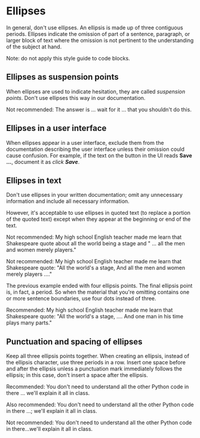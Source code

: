 # Ellipses  

In general, don't use ellipses. An ellipsis is made up of
three contiguous periods. Ellipses indicate the omission of part of a sentence, paragraph, or larger
block of text where the omission is not pertinent to the understanding of the subject at
hand.

Note: do not apply this style guide to code blocks.

## Ellipses as suspension points

When ellipses are used to indicate hesitation, they are called *suspension
points*. Don't use ellipses this way in our documentation.

Not recommended: The answer is ... wait
for it ... that you shouldn't do this.

## Ellipses in a user interface

When ellipses appear in a user interface, exclude them from the
documentation describing the user interface unless their omission could cause
confusion. For example, if the text on the button in the UI reads **Save ...**,
document it as *click **Save***.

## Ellipses in text

Don't use ellipses in your written documentation; omit any unnecessary
information and include all necessary information.

However, it's acceptable to use ellipses in quoted text (to replace a
portion of the quoted text) except when they appear at the beginning or end of
the text.

Not recommended: My high school English
teacher made me learn that Shakespeare quote about all the world being a stage
and " ... all the men and women merely players."

Not recommended: My high school English
teacher made me learn that Shakespeare quote: "All the world's a stage, And all
the men and women merely players ...."

The previous example ended with four ellipsis points. The final
ellipsis point is, in fact, a period. So when the material that you're omitting
contains one or more sentence boundaries, use four dots instead of three.

Recommended: My high school English
teacher made me learn that Shakespeare quote: "All the world's a stage, ....
And one man in his time plays many parts."

## Punctuation and spacing of ellipses

Keep all three ellipsis points together. When creating an ellipsis,
instead of the ellipsis character, use three periods in a row. Insert one space
before and after the ellipsis unless a punctuation mark immediately follows the
ellipsis; in this case, don't insert a space after the ellipsis.

Recommended: You don't need to
understand all the other Python code in there ... we'll explain it all in class.

Also recommended: You don't need to
understand all the other Python code in there ...; we'll explain it all in class.

Not recommended: You don't need to
understand all the other Python code in there...we'll explain it all in class.
